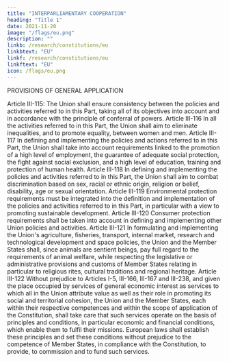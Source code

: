 ```yaml
---
title: "INTERPARLIAMENTARY COOPERATION"
heading: "Title 1"
date: 2021-11-20
image: "/flags/eu.png"
description: ""
linkb: /research/constitutions/eu
linkbtext: "EU"
linkf: /research/constitutions/eu
linkftext: "EU"
icon: /flags/eu.png
---
```


PROVISIONS OF GENERAL APPLICATION

Article III-115: The Union shall ensure consistency between the policies and activities referred to in this Part, taking
all of its objectives into account and in accordance with the principle of conferral of powers.
Article III-116
In all the activities referred to in this Part, the Union shall aim to eliminate inequalities, and to
promote equality, between women and men.
Article III-117
In defining and implementing the policies and actions referred to in this Part, the Union shall take
into account requirements linked to the promotion of a high level of employment, the guarantee of
adequate social protection, the fight against social exclusion, and a high level of education, training
and protection of human health.
Article III-118
In defining and implementing the policies and activities referred to in this Part, the Union shall aim to
combat discrimination based on sex, racial or ethnic origin, religion or belief, disability, age or sexual
orientation.
Article III-119
Environmental protection requirements must be integrated into the definition and implementation of
the policies and activities referred to in this Part, in particular with a view to promoting sustainable
development.
Article III-120
Consumer protection requirements shall be taken into account in defining and implementing other
Union policies and activities.
Article III-121
In formulating and implementing the Union's agriculture, fisheries, transport, internal market,
research and technological development and space policies, the Union and the Member States shall,
since animals are sentient beings, pay full regard to the requirements of animal welfare, while
respecting the legislative or administrative provisions and customs of Member States relating in
particular to religious rites, cultural traditions and regional heritage.
Article III-122
Without prejudice to Articles I-5, III-166, III-167 and III-238, and given the place occupied by
services of general economic interest as services to which all in the Union attribute value as well as
their role in promoting its social and territorial cohesion, the Union and the Member States, each
within their respective competences and within the scope of application of the Constitution, shall
take care that such services operate on the basis of principles and conditions, in particular economic
and financial conditions, which enable them to fulfil their missions. European laws shall establish
these principles and set these conditions without prejudice to the competence of Member States,
in compliance with the Constitution, to provide, to commission and to fund such services.

